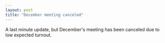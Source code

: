 ```yaml
---
layout: post
title: "December meeting canceled"
---
```


A last minute update, but December's meeting has been canceled due to low
expected turnout.
